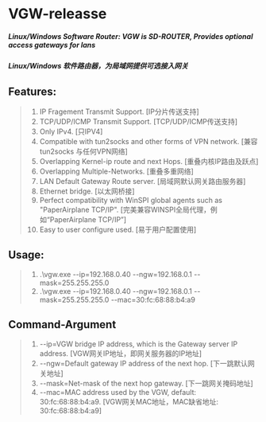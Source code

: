 # VGW-releasse
##### Linux/Windows Software Router: VGW is SD-ROUTER, Provides optional access gateways for lans #####
##### Linux/Windows 软件路由器，为局域网提供可选接入网关 #####

## Features: ##
> 1. IP Fragement Transmit Support. [IP分片传送支持]
> 2. TCP/UDP/ICMP Transmit Support. [TCP/UDP/ICMP传送支持]
> 3. Only IPv4. [只IPV4]
> 4. Compatible with tun2socks and other forms of VPN network. [兼容 tun2socks 与任何VPN网络]
> 5. Overlapping Kernel-ip route and next Hops. [重叠内核IP路由及跃点]
> 6. Overlapping Multiple-Networks. [重叠多重网络]
> 7. LAN Default Gateway Route server. [局域网默认网关路由服务器]
> 8. Ethernet bridge. [以太网桥接]
> 9. Perfect compatibility with WinSPI global agents such as "PaperAirplane TCP/IP". [完美兼容WINSPI全局代理，例如“PaperAirplane TCP/IP”]
> 10. Easy to user configure used. [易于用户配置使用]

## Usage: ##
> 1. .\vgw.exe --ip=192.168.0.40 --ngw=192.168.0.1 --mask=255.255.255.0
> 2. .\vgw.exe --ip=192.168.0.40 --ngw=192.168.0.1 --mask=255.255.255.0 --mac=30:fc:68:88:b4:a9

## Command-Argument ##
> 1. --ip=VGW bridge IP address, which is the Gateway server IP address. [VGW网关IP地址，即网关服务器的IP地址]
> 2. --ngw=Default gateway IP address of the next hop. [下一跳默认网关地址]
> 3. --mask=Net-mask of the next hop gateway. [下一跳网关掩码地址]
> 4. --mac=MAC address used by the VGW, default: 30:fc:68:88:b4:a9. [VGW网关MAC地址，MAC缺省地址: 30:fc:68:88:b4:a9]
